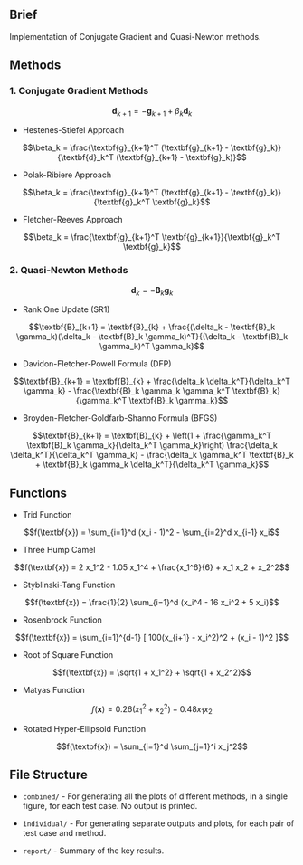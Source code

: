 ## Brief

Implementation of Conjugate Gradient and Quasi-Newton methods.

## Methods

### 1. Conjugate Gradient Methods

```math
\textbf{d}_{k+1} = - \textbf{g}_{k+1} + \beta_k \textbf{d}_k
```

- Hestenes-Stiefel Approach

```math
\beta_k = \frac{\textbf{g}_{k+1}^T (\textbf{g}_{k+1} - \textbf{g}_k)}{\textbf{d}_k^T (\textbf{g}_{k+1} - \textbf{g}_k)}
```

- Polak-Ribiere Approach

```math
\beta_k = \frac{\textbf{g}_{k+1}^T (\textbf{g}_{k+1} - \textbf{g}_k)}{\textbf{g}_k^T \textbf{g}_k}
```

- Fletcher-Reeves Approach

```math
\beta_k = \frac{\textbf{g}_{k+1}^T \textbf{g}_{k+1}}{\textbf{g}_k^T \textbf{g}_k}
```

### 2. Quasi-Newton Methods

```math
\textbf{d}_{k} = - \textbf{B}_{k} \textbf{g}_k
```

- Rank One Update (SR1)

```math
\textbf{B}_{k+1} = \textbf{B}_{k} + \frac{(\delta_k - \textbf{B}_k \gamma_k)(\delta_k - \textbf{B}_k \gamma_k)^T}{(\delta_k - \textbf{B}_k \gamma_k)^T \gamma_k}
```

- Davidon-Fletcher-Powell Formula (DFP)

```math
\textbf{B}_{k+1} = \textbf{B}_{k} + \frac{\delta_k \delta_k^T}{\delta_k^T \gamma_k} - \frac{\textbf{B}_k \gamma_k \gamma_k^T \textbf{B}_k}{\gamma_k^T \textbf{B}_k \gamma_k}
```

- Broyden-Fletcher-Goldfarb-Shanno Formula (BFGS)

```math
\textbf{B}_{k+1} = \textbf{B}_{k} + \left(1 + \frac{\gamma_k^T \textbf{B}_k \gamma_k}{\delta_k^T \gamma_k}\right) \frac{\delta_k \delta_k^T}{\delta_k^T \gamma_k} - \frac{\delta_k \gamma_k^T \textbf{B}_k + \textbf{B}_k \gamma_k \delta_k^T}{\delta_k^T \gamma_k}
```

## Functions

- Trid Function

```math
f(\textbf{x}) = \sum_{i=1}^d (x_i - 1)^2 - \sum_{i=2}^d x_{i-1} x_i
```

- Three Hump Camel

```math
f(\textbf{x}) = 2 x_1^2 - 1.05 x_1^4 + \frac{x_1^6}{6} + x_1 x_2 + x_2^2
```

- Styblinski-Tang Function

```math
f(\textbf{x}) = \frac{1}{2} \sum_{i=1}^d (x_i^4 - 16 x_i^2 + 5 x_i)
```

- Rosenbrock Function

```math
f(\textbf{x}) = \sum_{i=1}^{d-1} [ 100(x_{i+1} - x_i^2)^2 + (x_i - 1)^2 ]
```

- Root of Square Function

```math
f(\textbf{x}) = \sqrt{1 + x_1^2} + \sqrt{1 + x_2^2}
```

- Matyas Function

```math
f(\textbf{x}) = 0.26(x_1^2 + x_2^2) - 0.48 x_1 x_2
```

- Rotated Hyper-Ellipsoid Function

```math
f(\textbf{x}) = \sum_{i=1}^d \sum_{j=1}^i x_j^2
```

## File Structure

- ``combined/`` - For generating all the plots of different methods, in a single figure, for each test case. No output is printed.

- ``individual/`` - For generating separate outputs and plots, for each pair of test case and method.

- ``report/`` - Summary of the key results.

